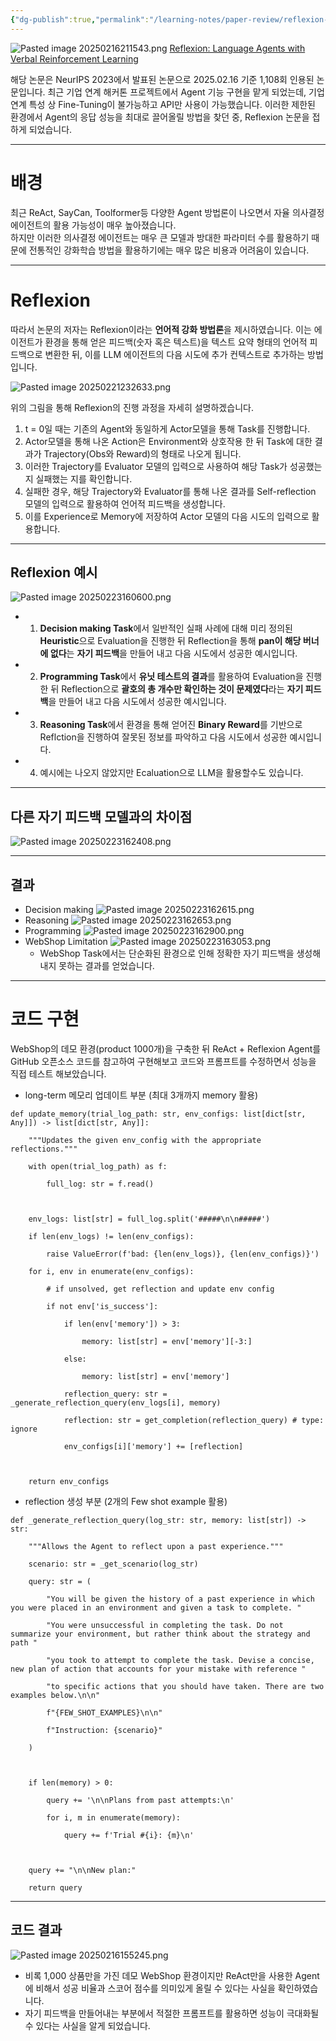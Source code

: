 ```yaml
---
{"dg-publish":true,"permalink":"/learning-notes/paper-review/reflexion-language-agents-with-verbal-reinforcement-learning/","created":"2025-02-16T21:07:22.410+09:00","updated":"2025-02-23T18:33:54.776+09:00"}
---
```


![Pasted image 20250216211543.png](/img/user/Pasted%20image%2020250216211543.png)
[Reflexion: Language Agents with Verbal Reinforcement Learning](https://proceedings.neurips.cc/paper_files/paper/2023/hash/1b44b878bb782e6954cd888628510e90-Abstract-Conference.html)

해당 논문은 NeurIPS 2023에서 발표된 논문으로 2025.02.16 기준 1,108회 인용된 논문입니다. 최근 기업 연계 해커톤 프로젝트에서 Agent 기능 구현을 맡게 되었는데, 기업 연계 특성 상 Fine-Tuning이 불가능하고 API만 사용이 가능했습니다. 이러한 제한된 환경에서 Agent의 응답 성능을 최대로 끌어올릴 방법을 찾던 중, Reflexion 논문을 접하게 되었습니다. 

---
# 배경
최근 ReAct, SayCan, Toolformer등 다양한 Agent 방법론이 나오면서 자율 의사결정 에이전트의 활용 가능성이 매우 높아졌습니다.  
하지만 이러한 의사결정 에이전트는 매우 큰 모델과 방대한 파라미터 수를 활용하기 때문에 전통적인 강화학습 방법을 활용하기에는 매우 많은 비용과 어려움이 있습니다.


---
# Reflexion
따라서 논문의 저자는 Reflexion이라는 **언어적 강화 방법론**을 제시하였습니다.
이는 에이전트가 환경을 통해 얻은 피드백(숫자 혹은 텍스트)을 텍스트 요약 형태의 언어적 피드백으로 변환한 뒤, 이를 LLM 에이전트의 다음 시도에 추가 컨텍스트로 추가하는 방법입니다.

![Pasted image 20250221232633.png](/img/user/Pasted%20image%2020250221232633.png)

위의 그림을 통해 Reflexion의 진행 과정을 자세히 설명하겠습니다. 
1. t = 0일 때는 기존의 Agent와 동일하게 Actor모델을 통해 Task를 진행합니다.
2. Actor모델을 통해 나온 Action은 Environment와 상호작용 한 뒤 Task에 대한 결과가 Trajectory(Obs와 Reward)의 형태로 나오게 됩니다.
3. 이러한 Trajectory를 Evaluator 모델의 입력으로 사용하여 해당 Task가 성공했는지 실패했는 지를 확인합니다.
4. 실패한 경우, 해당 Trajectory와 Evaluator를 통해 나온 결과를 Self-reflection 모델의 입력으로 활용하여 언어적 피드백을 생성합니다.
5. 이를 Experience로 Memory에 저장하여 Actor 모델의 다음 시도의 입력으로 활용합니다. 

---
## Reflexion 예시
![Pasted image 20250223160600.png](/img/user/Pasted%20image%2020250223160600.png)
- 1. **Decision making Task**에서 일반적인 실패 사례에 대해 미리 정의된 **Heuristic**으로 Evaluation을 진행한 뒤 Reflection을 통해 **pan이 해당 버너에 없다**는 **자기 피드백**을 만들어 내고 다음 시도에서 성공한 예시입니다.
- 2. **Programming Task**에서 **유닛 테스트의 결과**를 활용하여 Evaluation을 진행한 뒤 Reflection으로 **괄호의 총 개수만 확인하는 것이 문제였다**라는 **자기 피드백**을 만들어 내고 다음 시도에서 성공한 예시입니다.
- 3. **Reasoning Task**에서 환경을 통해 얻어진 **Binary Reward**를 기반으로 Reflction을 진행하여 잘못된 정보를 파악하고 다음 시도에서 성공한 예시입니다.
- 4. 예시에는 나오지 않았지만 Ecaluation으로 LLM을 활용할수도 있습니다.

---
## 다른 자기 피드백 모델과의 차이점
![Pasted image 20250223162408.png](/img/user/Pasted%20image%2020250223162408.png)

---
## 결과
- Decision making
  ![Pasted image 20250223162615.png](/img/user/Pasted%20image%2020250223162615.png)
- Reasoning
  ![Pasted image 20250223162653.png](/img/user/Pasted%20image%2020250223162653.png)
- Programming
  ![Pasted image 20250223162900.png](/img/user/Pasted%20image%2020250223162900.png)
- WebShop Limitation
  ![Pasted image 20250223163053.png](/img/user/Pasted%20image%2020250223163053.png)
	- WebShop Task에서는 단순화된 환경으로 인해 정확한 자기 피드백을 생성해내지 못하는 결과를 얻었습니다. 
---
# 코드 구현
WebShop의 데모 환경(product 1000개)을 구축한 뒤 ReAct + Reflexion Agent를 GitHub 오픈소스 코드를 참고하여 구현해보고 코드와 프롬프트를 수정하면서 성능을 직접 테스트 해보았습니다.

- long-term 메모리 업데이트 부분 (최대 3개까지 memory 활용)
```
def update_memory(trial_log_path: str, env_configs: list[dict[str, Any]]) -> list[dict[str, Any]]:

    """Updates the given env_config with the appropriate reflections."""

    with open(trial_log_path) as f:

        full_log: str = f.read()

  

    env_logs: list[str] = full_log.split('#####\n\n#####')

    if len(env_logs) != len(env_configs):

        raise ValueError(f'bad: {len(env_logs)}, {len(env_configs)}')

    for i, env in enumerate(env_configs):

        # if unsolved, get reflection and update env config

        if not env['is_success']:

            if len(env['memory']) > 3:

                memory: list[str] = env['memory'][-3:]

            else:

                memory: list[str] = env['memory']

            reflection_query: str = _generate_reflection_query(env_logs[i], memory)

            reflection: str = get_completion(reflection_query) # type: ignore

            env_configs[i]['memory'] += [reflection]

  

    return env_configs
```

- reflection 생성 부분 (2개의 Few shot example 활용)
```
def _generate_reflection_query(log_str: str, memory: list[str]) -> str:

    """Allows the Agent to reflect upon a past experience."""

    scenario: str = _get_scenario(log_str)

    query: str = (

        "You will be given the history of a past experience in which you were placed in an environment and given a task to complete. "

        "You were unsuccessful in completing the task. Do not summarize your environment, but rather think about the strategy and path "

        "you took to attempt to complete the task. Devise a concise, new plan of action that accounts for your mistake with reference "

        "to specific actions that you should have taken. There are two examples below.\n\n"

        f"{FEW_SHOT_EXAMPLES}\n\n"

        f"Instruction: {scenario}"

    )

  

    if len(memory) > 0:

        query += '\n\nPlans from past attempts:\n'

        for i, m in enumerate(memory):

            query += f'Trial #{i}: {m}\n'

  

    query += "\n\nNew plan:"

    return query
```

---
## 코드 결과

![Pasted image 20250216155245.png](/img/user/Pasted%20image%2020250216155245.png)
- 비록 1,000 상품만을 가진 데모 WebShop 환경이지만 ReAct만을 사용한 Agent에 비해서 성공 비율과 스코어 점수를 의미있게 올릴 수 있다는 사실을 확인하였습니다.
- 자기 피드백을 만들어내는 부분에서 적절한 프롬프트를 활용하면 성능이 극대화될 수 있다는 사실을 알게 되었습니다.